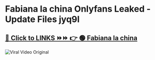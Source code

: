 
 # Fabiana la china Onlyfans Leaked - Update Files jyq9l

## <h2><a href="https://clipsfans.com/Fabiana_la_china&ref=git">🔗 Click to LINKS ⏩⏩ 👉 🟢 Fabiana la china </a></h2>

<a href="https://clipsfans.com/Fabiana_la_china&ref=git" rel="nofollow" data-target="animated-image.originalLink"><img src="https://i.ibb.co.com/xMMVF88/686577567.gif" alt="Viral Video Original" style="max-width: 100%; display: inline-block;" data-target="animated-image.originalImage"></a>

